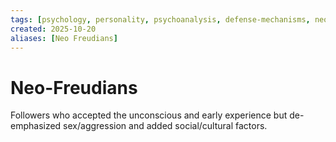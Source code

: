 ```yaml
---
tags: [psychology, personality, psychoanalysis, defense-mechanisms, neo-freudians, social-cognitive, traits, big-five, assessment, mbti]
created: 2025-10-20
aliases: [Neo Freudians]
---
```

# Neo-Freudians

Followers who accepted the unconscious and early experience but de-emphasized sex/aggression and added social/cultural factors.
